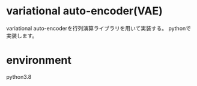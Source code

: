 # variational auto-encoder(VAE)

variational auto-encoderを行列演算ライブラリを用いて実装する。
pythonで実装します。

# environment

python3.8
